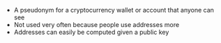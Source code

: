 - A pseudonym for a cryptocurrency wallet or account that anyone can see
- Not used very often because people use addresses more
- Addresses can easily be computed given a public key